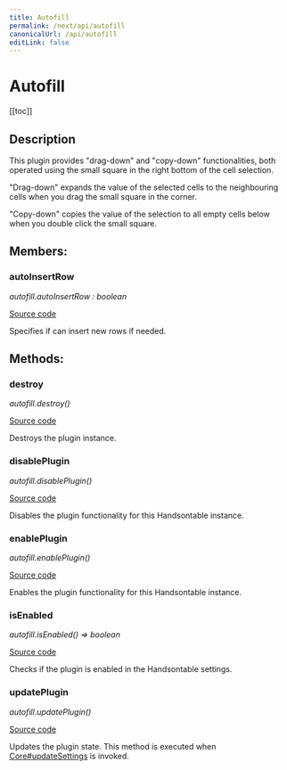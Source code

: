 ```yaml
---
title: Autofill
permalink: /next/api/autofill
canonicalUrl: /api/autofill
editLink: false
---
```


# Autofill

[[toc]]

## Description


This plugin provides "drag-down" and "copy-down" functionalities, both operated using the small square in the right
bottom of the cell selection.

"Drag-down" expands the value of the selected cells to the neighbouring cells when you drag the small
square in the corner.

"Copy-down" copies the value of the selection to all empty cells below when you double click the small square.


## Members:

### autoInsertRow

_autofill.autoInsertRow : boolean_

[Source code](https://github.com/handsontable/handsontable/blob/develop/src/plugins/autofill/autofill.js#L89)

Specifies if can insert new rows if needed.


## Methods:

### destroy

_autofill.destroy()_

[Source code](https://github.com/handsontable/handsontable/blob/develop/src/plugins/autofill/autofill.js#L634)

Destroys the plugin instance.



### disablePlugin

_autofill.disablePlugin()_

[Source code](https://github.com/handsontable/handsontable/blob/develop/src/plugins/autofill/autofill.js#L131)

Disables the plugin functionality for this Handsontable instance.



### enablePlugin

_autofill.enablePlugin()_

[Source code](https://github.com/handsontable/handsontable/blob/develop/src/plugins/autofill/autofill.js#L104)

Enables the plugin functionality for this Handsontable instance.



### isEnabled

_autofill.isEnabled() ⇒ boolean_

[Source code](https://github.com/handsontable/handsontable/blob/develop/src/plugins/autofill/autofill.js#L97)

Checks if the plugin is enabled in the Handsontable settings.



### updatePlugin

_autofill.updatePlugin()_

[Source code](https://github.com/handsontable/handsontable/blob/develop/src/plugins/autofill/autofill.js#L122)

Updates the plugin state. This method is executed when [Core#updateSettings](./Core/#updateSettings) is invoked.



